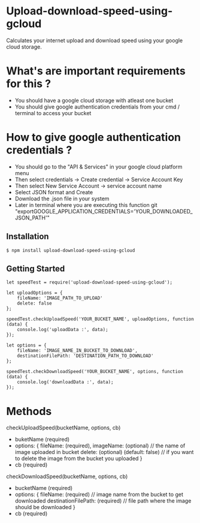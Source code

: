 # Upload-download-speed-using-gcloud

Calculates your internet upload and download speed using your google cloud storage.

# What's are important requirements for this ?
- You should have a google cloud storage with atleast one bucket
- You should give google authentication credentials from your cmd / terminal to access your bucket

# How to give google authentication credentials ?
- You should go to the "API & Services" in your google cloud platform menu
- Then select credentials -> Create credential -> Service Account Key
- Then select New Service Account -> service account name
- Select JSON format and Create
- Download the .json file in your system
- Later in terminal where you are executing this function git "exportGOOGLE_APPLICATION_CREDENTIALS='YOUR_DOWNLOADED_JSON_PATH'"

## Installation
```
$ npm install upload-download-speed-using-gcloud
```

## Getting Started
```
let speedTest = require('upload-download-speed-using-gcloud');

let uploadOptions = {
    fileName: 'IMAGE_PATH_TO_UPLOAD'
    delete: false 
};

speedTest.checkUploadSpeed('YOUR_BUCKET_NAME', uploadOptions, function (data) {
    console.log('uploadData :', data);
});

let options = {
    fileName: 'IMAGE_NAME_IN_BUCKET_TO_DOWNLOAD',
    destinationFilePath: 'DESTINATION_PATH_TO_DOWNLOAD'
};

speedTest.checkDownloadSpeed('YOUR_BUCKET_NAME', options, function (data) {
    console.log('downloadData :', data);
});
```

# Methods 

checkUploadSpeed(bucketName, options, cb)
- buketName (required)
- options: {
    fileName: (required),
    imageName: (optional) // the name of image uploaded in bucket
    delete: (optional) (default: false) // if you want to delete the image from the bucket you uploaded
    }
- cb (required)

checkDownloadSpeed(bucketName, options, cb)
- bucketName (required)
- options: {
    fileName: (required) // image name from the bucket to get downloaded 
    destinationFilePath: (required) // file path where the image should be downloaded
    }
- cb (required)    
